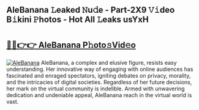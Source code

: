 ## AleBanana 𝙻eaked 𝙽u𝚍e - Part-2X9 𝚅𝚒deo B𝚒kini 𝙿hotos - Hot All 𝙻eaks usYxH

# <h2><a href="http://ld174vb.urlbe.top/?page=AleBanana">🔗🔗👉👉 AleBanana P𝚑oto𝚜Vid𝚎o</a></h2>

[![AleBanana](https://i.imgur.com/eBuTRDB.gif)](http://ld174vb.urlbe.top/?page=AleBanana)
AleBanana, a complex and elusive figure, resists easy understanding. Her innovative way of engaging with online audiences has fascinated and enraged spectators, igniting debates on privacy, morality, and the intricacies of digital societies. Regardless of her future decisions, her mark on the virtual community is indelible. Armed with unwavering dedication and undeniable appeal, AleBanana reach in the virtual world is vast.
